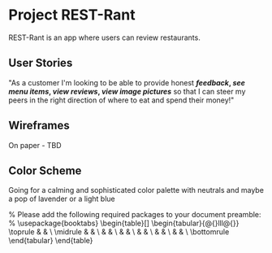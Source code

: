 # Project REST-Rant

REST-Rant is an app where users can review restaurants.

## User Stories ## 
"As a customer I'm looking to be able to provide honest **_feedback_, _see menu items_, _view reviews_, _view image pictures_** so that I can steer my peers in the right direction of where to eat and spend their money!" 

## Wireframes ## 
On paper - TBD 

## Color Scheme ## 
Going for a calming and sophisticated color palette with neutrals and maybe a pop of lavender or a light blue 

% Please add the following required packages to your document preamble:
% \usepackage{booktabs}
\begin{table}[]
\begin{tabular}{@{}lll@{}}
\toprule
 &  &  \\ \midrule
 &  &  \\
 &  &  \\
 &  &  \\
 &  &  \\
 &  &  \\
 &  &  \\ \bottomrule
\end{tabular}
\end{table}